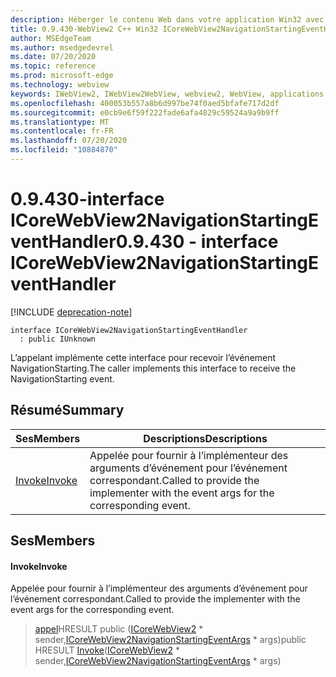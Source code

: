 ```yaml
---
description: Héberger le contenu Web dans votre application Win32 avec le contrôle Microsoft Edge WebView2
title: 0.9.430-WebView2 C++ Win32 ICoreWebView2NavigationStartingEventHandler
author: MSEdgeTeam
ms.author: msedgedevrel
ms.date: 07/20/2020
ms.topic: reference
ms.prod: microsoft-edge
ms.technology: webview
keywords: IWebView2, IWebView2WebView, webview2, WebView, applications Win32, Win32, Edge, ICoreWebView2, ICoreWebView2Host, contrôle de navigateur, html Edge
ms.openlocfilehash: 400053b557a8b6d997be74f0aed5bfafe717d2df
ms.sourcegitcommit: e0cb9e6f59f222fade6afa4829c59524a9a9b9ff
ms.translationtype: MT
ms.contentlocale: fr-FR
ms.lasthandoff: 07/20/2020
ms.locfileid: "10884870"
---
```

# <span data-ttu-id="47c21-104">0.9.430-interface ICoreWebView2NavigationStartingEventHandler</span><span class="sxs-lookup"><span data-stu-id="47c21-104">0.9.430 - interface ICoreWebView2NavigationStartingEventHandler</span></span> 

[!INCLUDE [deprecation-note](../../includes/deprecation-note.md)]

```
interface ICoreWebView2NavigationStartingEventHandler
  : public IUnknown
```

<span data-ttu-id="47c21-105">L’appelant implémente cette interface pour recevoir l’événement NavigationStarting.</span><span class="sxs-lookup"><span data-stu-id="47c21-105">The caller implements this interface to receive the NavigationStarting event.</span></span>

## <span data-ttu-id="47c21-106">Résumé</span><span class="sxs-lookup"><span data-stu-id="47c21-106">Summary</span></span>

 <span data-ttu-id="47c21-107">Ses</span><span class="sxs-lookup"><span data-stu-id="47c21-107">Members</span></span>                        | <span data-ttu-id="47c21-108">Descriptions</span><span class="sxs-lookup"><span data-stu-id="47c21-108">Descriptions</span></span>
--------------------------------|---------------------------------------------
[<span data-ttu-id="47c21-109">Invoke</span><span class="sxs-lookup"><span data-stu-id="47c21-109">Invoke</span></span>](#invoke) | <span data-ttu-id="47c21-110">Appelée pour fournir à l’implémenteur des arguments d’événement pour l’événement correspondant.</span><span class="sxs-lookup"><span data-stu-id="47c21-110">Called to provide the implementer with the event args for the corresponding event.</span></span>

## <span data-ttu-id="47c21-111">Ses</span><span class="sxs-lookup"><span data-stu-id="47c21-111">Members</span></span>

#### <span data-ttu-id="47c21-112">Invoke</span><span class="sxs-lookup"><span data-stu-id="47c21-112">Invoke</span></span> 

<span data-ttu-id="47c21-113">Appelée pour fournir à l’implémenteur des arguments d’événement pour l’événement correspondant.</span><span class="sxs-lookup"><span data-stu-id="47c21-113">Called to provide the implementer with the event args for the corresponding event.</span></span>

> <span data-ttu-id="47c21-114">[appel](#invoke)HRESULT public ([ICoreWebView2](ICoreWebView2.md) \* sender,[ICoreWebView2NavigationStartingEventArgs](ICoreWebView2NavigationStartingEventArgs.md) \* args)</span><span class="sxs-lookup"><span data-stu-id="47c21-114">public HRESULT [Invoke](#invoke)([ICoreWebView2](ICoreWebView2.md) \* sender,[ICoreWebView2NavigationStartingEventArgs](ICoreWebView2NavigationStartingEventArgs.md) \* args)</span></span>

